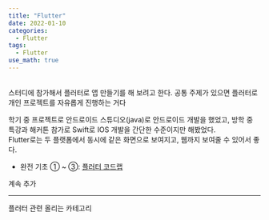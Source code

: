 ```yaml
---
title: "Flutter"
date: 2022-01-10
categories:
  - Flutter
tags:
  - Flutter
use_math: true
---
```

<br>
스터디에 참가해서 플러터로 앱 만들기를 해 보려고 한다. 공통 주제가 있으면 플러터로 개인 프로젝트를 자유롭게 진행하는 거다

학기 중 프로젝트로 안드로이드 스튜디오(java)로 안드로이드 개발을 했었고, 방학 중 특강과 해커톤 참가로 Swift로 IOS 개발을 간단한 수준이지만 해봤었다.  
Flutter로는 두 플랫폼에서 동시에 같은 화면으로 보여지고, 웹까지 보여줄 수 있어서 좋다.
<br>

- 완전 기초 ① ~ ③: [플러터 코드랩](https://flutter-ko.dev/docs/get-started/codelab)

계속 추가

---
플러터 관련 올리는 카테고리
<br>
